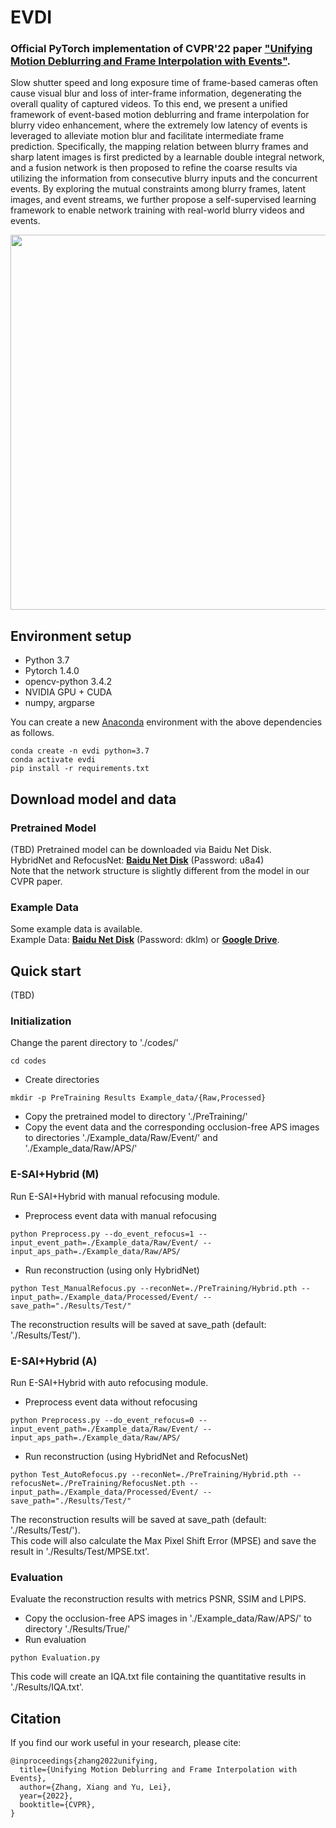 # EVDI
### Official PyTorch implementation of CVPR'22 paper ["Unifying Motion Deblurring and Frame Interpolation with Events"](https://arxiv.org/abs/2203.12178).

Slow shutter speed and long exposure time of frame-based cameras often cause visual blur and loss of inter-frame information, degenerating the overall quality of captured videos. To this end, we present a unified framework of event-based motion deblurring and frame interpolation for blurry video enhancement, where the extremely low latency of events is leveraged to alleviate motion blur and facilitate intermediate frame prediction. Specifically, the mapping relation between blurry frames and sharp latent images is first predicted by a learnable double integral network, and a fusion network is then proposed to refine the coarse results via utilizing the information from consecutive blurry inputs and the concurrent events. By exploring the mutual constraints among blurry frames, latent images, and event streams, we further propose a self-supervised learning framework to enable network training with real-world blurry videos and events.

<img src="figs/Overview.png" width="600">

## Environment setup
- Python 3.7
- Pytorch 1.4.0
- opencv-python 3.4.2
- NVIDIA GPU + CUDA
- numpy, argparse

You can create a new [Anaconda](https://www.anaconda.com/products/individual) environment with the above dependencies as follows.
<br>
```
conda create -n evdi python=3.7
conda activate evdi
pip install -r requirements.txt
```

## Download model and data
### Pretrained Model
(TBD)
Pretrained model can be downloaded via Baidu Net Disk. 
<br>
HybridNet and RefocusNet: [**Baidu Net Disk**](https://pan.baidu.com/s/1iqBrwwgf2bE_ztimJhWjmA) (Password: u8a4)
<br>
Note that the network structure is slightly different from the model in our CVPR paper.

### Example Data
Some example data is available. 
<br>
Example Data: [**Baidu Net Disk**](https://pan.baidu.com/s/1AC0KjsMdWNznXzwhE4MVdg) (Password: dklm) or [**Google Drive**](https://drive.google.com/drive/folders/1kHBANtcQDi7GyBWyykvgFKjTGH36V1-O?usp=sharing).


## Quick start
(TBD)
### Initialization
Change the parent directory to './codes/'
```
cd codes
```
- Create directories
```
mkdir -p PreTraining Results Example_data/{Raw,Processed}
```
- Copy the pretrained model to directory './PreTraining/'
- Copy the event data and the corresponding occlusion-free APS images to directories './Example_data/Raw/Event/' and  './Example_data/Raw/APS/'

### E-SAI+Hybrid (M)
Run E-SAI+Hybrid with manual refocusing module.
- Preprocess event data with manual refocusing
```
python Preprocess.py --do_event_refocus=1 --input_event_path=./Example_data/Raw/Event/ --input_aps_path=./Example_data/Raw/APS/
```
- Run reconstruction (using only HybridNet)
```
python Test_ManualRefocus.py --reconNet=./PreTraining/Hybrid.pth --input_path=./Example_data/Processed/Event/ --save_path="./Results/Test/"
```
The reconstruction results will be saved at save_path (default: './Results/Test/').

### E-SAI+Hybrid (A)
Run E-SAI+Hybrid with auto refocusing module.
- Preprocess event data without refocusing
```
python Preprocess.py --do_event_refocus=0 --input_event_path=./Example_data/Raw/Event/ --input_aps_path=./Example_data/Raw/APS/
```
- Run reconstruction (using HybridNet and RefocusNet)
```
python Test_AutoRefocus.py --reconNet=./PreTraining/Hybrid.pth --refocusNet=./PreTraining/RefocusNet.pth --input_path=./Example_data/Processed/Event/ --save_path="./Results/Test/"
```
The reconstruction results will be saved at save_path (default: './Results/Test/'). 
<br>
This code will also calculate the Max Pixel Shift Error (MPSE) and save the result in './Results/Test/MPSE.txt'.

### Evaluation
Evaluate the reconstruction results with metrics PSNR, SSIM and LPIPS.
- Copy the occlusion-free APS images in './Example_data/Raw/APS/' to directory './Results/True/'
- Run evaluation
```
python Evaluation.py
```
This code will create an IQA.txt file containing the quantitative results in './Results/IQA.txt'.


## Citation

If you find our work useful in your research, please cite:

```
@inproceedings{zhang2022unifying,
  title={Unifying Motion Deblurring and Frame Interpolation with Events},
  author={Zhang, Xiang and Yu, Lei},
  year={2022},
  booktitle={CVPR},
}
```

